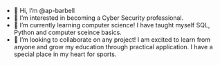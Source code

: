 - 👋 Hi, I’m @ap-barbell
- 👀 I’m interested in becoming a Cyber Security professional.
- 🌱 I’m currently learning computer science! I have taught myself SQL, Python and computer sceince basics.
- 💞️ I’m looking to collaborate on any project! I am excited to learn from anyone and grow my education through practical application. I have a special place in my heart for sports.


<!---
ap-barbell/ap-barbell is a ✨ special ✨ repository because its `README.md` (this file) appears on your GitHub profile.
You can click the Preview link to take a look at your changes.
--->

